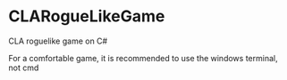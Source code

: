 # CLARogueLikeGame
CLA roguelike game on C#

For a comfortable game, it is recommended to use the windows terminal, not cmd
